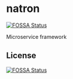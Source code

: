 # natron
[![FOSSA Status](https://app.fossa.com/api/projects/git%2Bgithub.com%2Fmantzas%2Fnatron.svg?type=shield)](https://app.fossa.com/projects/git%2Bgithub.com%2Fmantzas%2Fnatron?ref=badge_shield)

Microservice framework


## License
[![FOSSA Status](https://app.fossa.com/api/projects/git%2Bgithub.com%2Fmantzas%2Fnatron.svg?type=large)](https://app.fossa.com/projects/git%2Bgithub.com%2Fmantzas%2Fnatron?ref=badge_large)